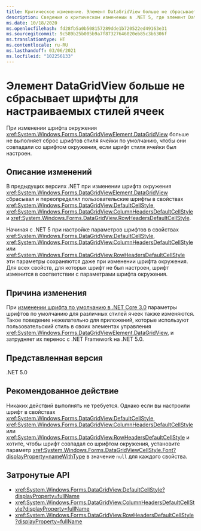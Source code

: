 ```yaml
---
title: Критическое изменение. Элемент DataGridView больше не сбрасывает шрифты для настраиваемых стилей ячеек
description: Сведения о критическом изменении в .NET 5, где элемент DataGridView больше не сбрасывает шрифты стиля ячейки по умолчанию, чтобы они совпадали со шрифтом окружения, если шрифт стиля ячейки был настроен.
ms.date: 10/18/2020
ms.openlocfilehash: fd28fb5a0b508157289dde1b720522ed49163e31
ms.sourcegitcommit: 9c589b25b005b9a7f87327646020eb85c3b6306f
ms.translationtype: HT
ms.contentlocale: ru-RU
ms.lasthandoff: 03/06/2021
ms.locfileid: "102256133"
---
```

# <a name="datagridview-no-longer-resets-fonts-for-customized-cell-styles"></a>Элемент DataGridView больше не сбрасывает шрифты для настраиваемых стилей ячеек

При изменении шрифта окружения <xref:System.Windows.Forms.DataGridViewElement.DataGridView> больше не выполняет сброс шрифтов стиля ячейки по умолчанию, чтобы они совпадали со шрифтом окружения, если шрифт стиля ячейки был настроен.

## <a name="change-description"></a>Описание изменений

В предыдущих версиях .NET при изменении шрифта окружения <xref:System.Windows.Forms.DataGridViewElement.DataGridView> сбрасывал и переопределял пользовательские шрифты в свойствах <xref:System.Windows.Forms.DataGridView.DefaultCellStyle>, <xref:System.Windows.Forms.DataGridView.ColumnHeadersDefaultCellStyle> и <xref:System.Windows.Forms.DataGridView.RowHeadersDefaultCellStyle>.

Начиная с .NET 5 при настройке параметров шрифтов в свойствах <xref:System.Windows.Forms.DataGridView.DefaultCellStyle>, <xref:System.Windows.Forms.DataGridView.ColumnHeadersDefaultCellStyle> или <xref:System.Windows.Forms.DataGridView.RowHeadersDefaultCellStyle> эти параметры сохраняются даже при изменении шрифта окружения. Для всех свойств, для которых шрифт не был настроен, шрифт изменится в соответствии с параметрами шрифта окружения.

## <a name="reason-for-change"></a>Причина изменения

При [изменении шрифта по умолчанию в .NET Core 3.0](../../winforms.md#default-control-font-changed-to-segoe-ui-9-pt) параметры шрифтов по умолчанию для различных стилей ячеек также изменяются. Такое поведение нежелательно для приложений, которые используют пользовательский стиль в своих элементах управления <xref:System.Windows.Forms.DataGridViewElement.DataGridView>, и затрудняет их перенос с .NET Framework на .NET 5.0.

## <a name="version-introduced"></a>Представленная версия

.NET 5.0

## <a name="recommended-action"></a>Рекомендованное действие

Никаких действий выполнять не требуется. Однако если вы настроили шрифт в свойствах <xref:System.Windows.Forms.DataGridView.DefaultCellStyle>, <xref:System.Windows.Forms.DataGridView.ColumnHeadersDefaultCellStyle> или <xref:System.Windows.Forms.DataGridView.RowHeadersDefaultCellStyle> и хотите, чтобы шрифт совпадал со шрифтом окружения, установите параметр <xref:System.Windows.Forms.DataGridViewCellStyle.Font?displayProperty=nameWithType> в значение `null` для каждого свойства.

## <a name="affected-apis"></a>Затронутые API

- <xref:System.Windows.Forms.DataGridView.DefaultCellStyle?displayProperty=fullName>
- <xref:System.Windows.Forms.DataGridView.ColumnHeadersDefaultCellStyle?displayProperty=fullName>
- <xref:System.Windows.Forms.DataGridView.RowHeadersDefaultCellStyle?displayProperty=fullName>

<!--

### Affected APIs

- `P:System.Windows.Forms.DataGridView.DefaultCellStyle`
- `P:System.Windows.Forms.DataGridView.ColumnHeadersDefaultCellStyle`
- `P:System.Windows.Forms.DataGridView.RowHeadersDefaultCellStyle`

### Category

- Windows Forms

-->
